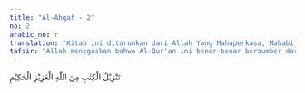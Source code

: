 ```yaml
---
title: "Al-Ahqaf - 2"
no: 2
arabic_no: ٢
translation: "Kitab ini diturunkan dari Allah Yang Mahaperkasa, Mahabijaksana. "
tafsir: "Allah menegaskan bahwa Al-Qur'an ini benar-benar bersumber dari-Nya, tidak ada keraguan sedikit pun tentang itu, diturunkan kepada Nabi Muhammad, berisi ketentuan-ketentuan, bimbingan, dan pedoman hidup bagi manusia untuk mencapai kebahagiaan hidup di dunia dan di akhirat. Allah yang menurunkan Al-Qur'an kepada Muhammad saw, adalah Tuhan yang Mahaperkasa, tidak ada sesuatu pun yang dapat menandingi-Nya. Dia Maha Bijaksana. Semua perintah, larangan, dan tindakan Allah adalah sesuai dengan sifat, kegunaan, dan faedah dari yang diciptakan-Nya dan hal itu tidak lepas dari hikmah penciptaan alam seluruhnya.\n\nKarena Al-Qur'an itu bersumber dari Allah yang diturunkan kepada Nabi Muhammad, maka hendaklah setiap manusia beriman kepadanya, mengakui kebenaran dan mengamalkan semua isinya. Beriman kepada Al-Qur'an berarti keharusan beriman pula kepada Nabi Muhammad sebagai rasul Allah, yaitu dengan mengikuti semua sunahnya."
---
```


تَنْزِيْلُ الْكِتٰبِ مِنَ اللّٰهِ الْعَزِيْزِ الْحَكِيْمِ 
